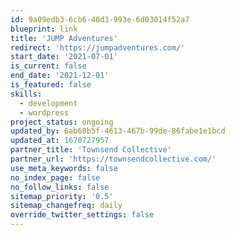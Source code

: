 ```yaml
---
id: 9a09edb3-6cb6-40d3-993e-6d03014f52a7
blueprint: link
title: 'JUMP Adventures'
redirect: 'https://jumpadventures.com/'
start_date: '2021-07-01'
is_current: false
end_date: '2021-12-01'
is_featured: false
skills:
  - development
  - wordpress
project_status: ongoing
updated_by: 6ab68b5f-4613-467b-99de-86fabe1e1bcd
updated_at: 1670727957
partner_title: 'Townsend Collective'
partner_url: 'https://townsendcollective.com/'
use_meta_keywords: false
no_index_page: false
no_follow_links: false
sitemap_priority: '0.5'
sitemap_changefreq: daily
override_twitter_settings: false
---
```


